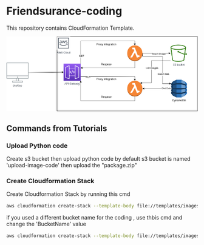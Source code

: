 # Friendsurance-coding

This repository contains CloudFormation Template.

<img alt="Alt text" src="Architecture.drawio.png" title="AWS Architecture"/>

## Commands from Tutorials

### Upload Python code

Create s3 bucket then upload python code
by default s3 bucket is named 'upload-image-code'
then upload the "package.zip"

### Create Cloudformation Stack

Create Cloudformation Stack by running this cmd
```bash
aws cloudformation create-stack --template-body file://templates/images.yaml --stack-name images --capabilities CAPABILITY_IAM
```

if you used a different bucket name for the coding , use thbis cmd and change the 'BucketName' value
```bash
aws cloudformation create-stack --template-body file://templates/images.yaml --stack-name images --capabilities CAPABILITY_IAM --parameters ParameterKey=S3CodingBucket,ParameterValue=BucketName
```
